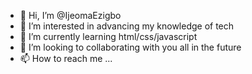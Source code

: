 - 👋 Hi, I’m @IjeomaEzigbo
- 👀 I’m interested in advancing my knowledge of tech
- 🌱 I’m currently learning html/css/javascript
- 💞️ I’m looking to collaborating with you all in the future
- 📫 How to reach me ...

<!---
IjeomaEzigbo/IjeomaEzigbo is a ✨ special ✨ repository because its `README.md` (this file) appears on your GitHub profile.
You can click the Preview link to take a look at your changes.
--->
